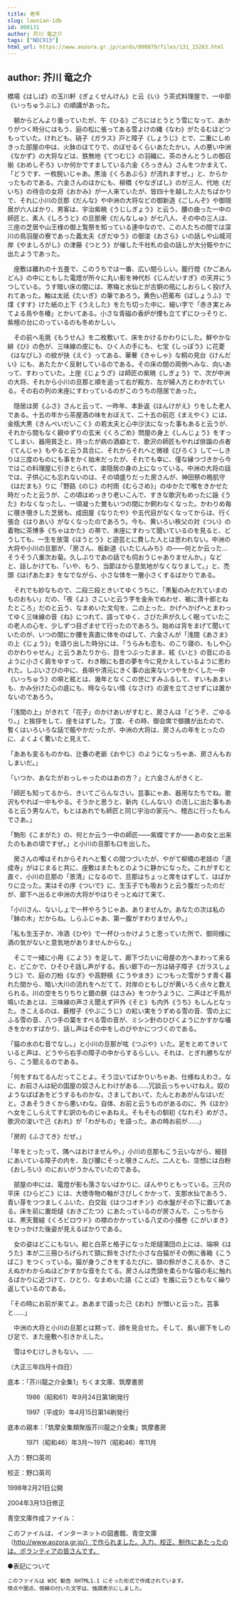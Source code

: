 ```yaml
---
title: 老年
slug: laonian-1db
id: 000131
author: 芥川 竜之介
tags: ["NDC913"]
html_url: https://www.aozora.gr.jp/cards/000879/files/131_15263.html
---
```


## author: 芥川 竜之介

橋場《はしば》の玉川軒《ぎょくせんけん》と云《い》う茶式料理屋で、一中節《いっちゅうぶし》の順講があった。

　朝からどんより曇っていたが、午《ひる》ごろにはとうとう雪になって、あかりがつく時分にはもう、庭の松に張ってある雪よけの縄《なわ》がたるむほどつもっていた。けれども、硝子《ガラス》戸と障子《しょうじ》とで、二重にしめきった部屋の中は、火鉢のほてりで、のぼせるくらいあたたかい。人の悪い中洲《なかず》の大将などは、鉄無地《てつむじ》の羽織に、茶のきんとうしの御召揃《おめしぞろ》いか何かですましている六金《ろっきん》さんをつかまえて、「どうです、一枚脱いじゃあ。黒油《くろあぶら》が流れますぜ。」と、からかったものである。六金さんのほかにも、柳橋《やなぎばし》のが三人、代地《だいち》の待合の女将《おかみ》が一人来ていたが、皆四十を越した人たちばかりで、それに小川の旦那《だんな》や中洲の大将などの御新造《ごしんぞ》や御隠居が六人ばかり、男客は、宇治紫暁《うじしぎょう》と云う、腰の曲った一中の師匠と、素人《しろうと》の旦那衆《だんなしゅ》が七八人、その中の三人は、三座の芝居や山王様の御上覧祭を知っている連中なので、この人たちの間では深川の鳥羽屋の寮であった義太夫《ぎだゆう》の御浚《おさら》いの話しや山城河岸《やましろがし》の津藤《つとう》が催した千社札の会の話しが大分賑やかに出たようであった。

　座敷は離れの十五畳で、このうちでは一番、広い間らしい。籠行燈《かごあんどん》の中にともした電燈が所々に丸い影を神代杉《じんだいすぎ》の天井にうつしている。うす暗い床の間には、寒梅と水仙とが古銅の瓶にしおらしく投げ入れてあった。軸は太祇《たいぎ》の筆であろう。黄色い芭蕉布《ばしょうふ》で煤《すす》けた紙の上下《うえした》をたち切った中に、細い字で「赤き実とみてよる鳥や冬椿」とかいてある。小さな青磁の香炉が煙も立てずにひっそりと、紫檀の台にのっているのも冬めかしい。

　その前へ毛氈《もうせん》を二枚敷いて、床をかけるかわりにした。鮮やかな緋《ひ》の色が、三味線の皮にも、ひく人の手にも、七宝《しっぽう》に花菱《はなびし》の紋が抉《えぐ》ってある、華奢《きゃしゃ》な桐の見台《けんだい》にも、あたたかく反射しているのである。その床の間の両側へみな、向いあって、すわっていた。上座《じょうざ》は師匠の紫暁《しぎょう》で、次が中洲の大将、それから小川の旦那と順を追って右が殿方、左が婦人方とわかれている。その右の列の末座にすわっているのがこのうちの隠居であった。

　隠居は房《ふさ》さんと云って、一昨年、本卦返《ほんけがえ》りをした老人である。十五の年から茶屋酒の味をおぼえて、二十五の前厄《まえやく》には、金瓶大黒《きんぺいだいこく》の若太夫と心中沙汰になった事もあると云うが、それから間もなく親ゆずりの玄米《くろごめ》問屋の身上《しんじょう》をすってしまい、器用貧乏と、持ったが病の酒癖とで、歌沢の師匠もやれば俳諧の点者《てんじゃ》もやると云う具合に、それからそれへと微禄《びろく》して一しきりは三度のものにも事をかく始末だったが、それでも幸に、僅な縁つづきから今ではこの料理屋に引きとられて、楽隠居の身の上になっている。中洲の大将の話では、子供心にも忘れないのは、その頃盛りだった房さんが、神田祭の晩肌守《はだまも》りに「野路《のじ》の村雨《むらさめ》」のゆかたで喉をきかせた時だったと云うが、この頃はめっきり老いこんで、すきな歌沢もめったに謡《うた》わなくなったし、一頃凝った鶯もいつの間にか飼わなくなった。かわりめ毎に覗き覗きした芝居も、成田屋《なりたや》や五代目がなくなってからは、行く張合《はりあい》がなくなったのであろう。今も、黄いろい秩父の対《つい》の着物に茶博多《ちゃはかた》の帯で、末座にすわって聞いているのを見ると、どうしても、一生を放蕩《ほうとう》と遊芸とに費した人とは思われない。中洲の大将や小川の旦那が、「房さん、板新道《いたじんみち》の――何とか云った…そうそう八重次お菊。久しぶりであの話でも伺おうじゃありませんか。」などと、話しかけても、「いや、もう、当節はから意気地がなくなりまして。」と、禿頭《はげあたま》をなでながら、小さな体を一層小さくするばかりである。

　それでも妙なもので、二段三段ときいてゆくうちに、「黒髪のみだれていまのものおもい」だの、「夜《よ》さこいと云う字を金糸でぬわせ、裾に清十郎とねたところ」だのと云う、なまめいた文句を、二の上った、かげへかげへとまわってゆく三味線の音《ね》につれて、語ってゆく、さびた声が久しく眠っていたこの老人の心を、少しずつ目ざませて行ったのであろう。始めは背をまげて聞いていたのが、いつの間にか腰を真直に体をのばして、六金さんが「浅間《あさま》の上《じょう》」を語り出した時分には、「うらみも恋も、のこり寝の、もしや心のかわりゃせん」と云うあたりから、目をつぶったまま、絃《いと》の音にのるように小さく肩をゆすって、わき眼にも昔の夢を今に見かえしているように思われた。しぶいさびの中に、長唄や清元にきく事の出来ないつやをかくした一中《いっちゅう》の唄と絃とは、幾年となくこの世にすみふるして、すいもあまいも、かみ分けた心の底にも、時ならない情《なさけ》の波を立てさせずには置かないのであろう。

「浅間の上」がきれて「花子」のかけあいがすむと、房さんは「どうぞ、ごゆるり。」と挨拶をして、座をはずした。丁度、その時、御会席で御膳が出たので、暫くはいろいろな話で賑やかだったが、中洲の大将は、房さんの年をとったのに、よくよく驚いたと見えて、

「ああも変るものかね、辻番の老爺《おやじ》のようになっちゃあ、房さんもおしまいだ。」

「いつか、あなたがおっしゃったのはあの方？」と六金さんがきくと、

「師匠も知ってるから、きいてごらんなさい。芸事にゃあ、器用なたちでね。歌沢もやれば一中もやる。そうかと思うと、新内《しんない》の流しに出た事もあると云う男なんで。もとはあれでも師匠と同じ宇治の家元へ、稽古に行ったもんでさあ。」

「駒形《こまがた》の、何とか云う一中の師匠――紫蝶ですか――あの女と出来たのもあの頃ですぜ。」と小川の旦那も口を出した。

　房さんの噂はそれからそれへと暫くの間つづいたが、やがて柳橋の老妓の「道成寺」がはじまると共に、座敷はまたもとのように静かになった。これがすむと直ぐ、小川の旦那の「景清」になるので、旦那はちょっと席をはずして、はばかりに立った。実はその序《ついで》に、生玉子でも吸おうと云う腹だったのだが、廊下へ出ると中洲の大将がやはりそっとぬけて来て、

「小川さん、ないしょで一杯やろうじゃあ、ありませんか。あなたの次は私の「鉢の木」だからね。しらふじゃあ、第一腹がすわりませんや。」

「私も生玉子か、冷酒《ひや》で一杯ひっかけようと思っていた所で、御同様に酒の気がないと意気地がありませんからな。」

　そこで一緒に小用《こよう》を足して、廊下づたいに母屋の方へまわって来ると、どこかで、ひそひそ話し声がする。長い廊下の一方は硝子障子《ガラスしょうじ》で、庭の刀柏《なぎ》や高野槙《こうやまき》につもった雪がうす青く暮れた間から、暗い大川の流れをへだてて、対岸のともしびが黄いろく点々と数えられる。川の空をちりちりと銀の鋏《はさみ》をつかうように、二声ほど千鳥が鳴いたあとは、三味線の声さえ聞えず戸外《そと》も内外《うち》もしんとなった。きこえるのは、薮柑子《やぶこうじ》の紅い実をうずめる雪の音、雪の上にふる雪の音、八つ手の葉をすべる雪の音が、ミシン針のひびくようにかすかな囁きをかわすばかり、話し声はその中をしのびやかにつづくのである。

「猫の水のむ音でなし。」と小川の旦那が呟《つぶや》いた。足をとめてきいていると声は、どうやら右手の障子の中からするらしい。それは、とぎれ勝ちながら、こう聞えるのである。

「何をすねてるんだってことよ。そう泣いてばかりいちゃあ、仕様ねえわさ。なに、お前さんは紀の国屋の奴さんとわけがある……冗談云っちゃいけねえ。奴のようなばばあをどうするものかな。さましておいて、たんとおあがんなはいだと。さあそうきくから悪いわな。自体、お前と云うものがあるのに、外《ほか》へ女をこしらえてすむ訳のものじゃあねえ。そもそもの馴初《なれそ》めがさ。歌沢の浚いで己《おれ》が「わがもの」を語った。あの時お前が……」

「房的《ふさてき》だぜ。」

「年をとったって、隅へはおけませんや。」小川の旦那もこう云いながら、細目にあいている障子の内を、及び腰にそっと覗きこんだ。二人とも、空想には白粉《おしろい》のにおいがうかんでいたのである。

　部屋の中には、電燈が影も落さないばかりに、ぼんやりともっている。三尺の平床《ひらどこ》には、大徳寺物の軸がさびしくかかって、支那水仙であろう、青い芽をつつましくふいた、白交趾《はつコオチン》の水盤がその下に置いてある。床を前に置炬燵《おきごたつ》にあたっているのが房さんで、こっちからは、黒天鵞絨《くろビロウド》の襟のかかっている八丈の小掻巻《こがいまき》をひっかけた後姿が見えるばかりである。

　女の姿はどこにもない。紺と白茶と格子になった炬燵蒲団の上には、端唄《はうた》本が二三冊ひろげられて頸に鈴をさげた小さな白猫がその側に香箱《こうばこ》をつくっている。猫が身うごきをするたびに、頸の鈴がきこえるか、きこえぬかわからぬほどかすかな音をたてる。房さんは禿頭を柔らかな猫の毛に触れるばかりに近づけて、ひとり、なまめいた語《ことば》を誰に云うともなく繰り返しているのである。

「その時にお前が来てよ。ああまで語った己《おれ》が憎いと云った。芸事と……」

　中洲の大将と小川の旦那とは黙って、顔を見合せた。そして、長い廊下をしのび足で、また座敷へ引きかえした。

　雪はやむけしきもない。……

（大正三年四月十四日）













底本：「芥川龍之介全集1」ちくま文庫、筑摩書房


　　　1986（昭和61）年9月24日第1刷発行

　　　1997（平成9）年4月15日第14刷発行

底本の親本：「筑摩全集類聚版芥川龍之介全集」筑摩書房

　　　1971（昭和46）年3月～1971（昭和46）年11月

入力：野口英司

校正：野口英司

1998年2月21日公開

2004年3月13日修正

青空文庫作成ファイル：

このファイルは、インターネットの図書館、青空文庫（http://www.aozora.gr.jp/）で作られました。入力、校正、制作にあたったのは、ボランティアの皆さんです。











●表記について


	このファイルは W3C 勧告 XHTML1.1 にそった形式で作成されています。
	傍点や圏点、傍線の付いた文字は、強調表示にしました。